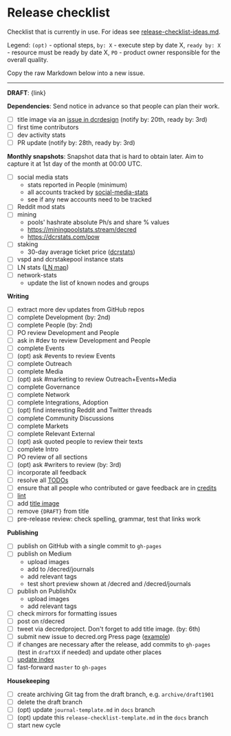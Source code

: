 # Release checklist

Checklist that is currently in use. For ideas see [release-checklist-ideas.md](release-checklist-ideas.md).

Legend: `(opt)` - optional steps, `by: X` - execute step by date X, `ready by: X` - resource must be ready by date X, `PO` - product owner responsible for the overall quality.

Copy the raw Markdown below into a new issue.

---

**DRAFT**: {link}

**Dependencies**: Send notice in advance so that people can plan their work.

- [ ] title image via an [issue in dcrdesign](https://github.com/decred/dcrdesign/issues) (notify by: 20th, ready by: 3rd)
- [ ] first time contributors
- [ ] dev activity stats
- [ ] PR update (notify by: 28th, ready by: 3rd)

**Monthly snapshots**: Snapshot data that is hard to obtain later. Aim to capture it at 1st day of the month at 00:00 UTC.

- [ ] social media stats
  - stats reported in People (minimum)
  - all accounts tracked by [social-media-stats](https://github.com/decredcommunity/social-media-stats)
  - see if any new accounts need to be tracked
- [ ] Reddit mod stats
- [ ] mining
  - pools' hashrate absolute Ph/s and share %  values
  - https://miningpoolstats.stream/decred
  - https://dcrstats.com/pow
- [ ] staking
  - 30-day average ticket price ([dcrstats](https://dcrstats.com))
- [ ] vspd and dcrstakepool instance stats
- [ ] LN stats ([LN map](https://ln-map.jholdstock.uk/))
- [ ] network-stats
  - update the list of known nodes and groups

**Writing**

- [ ] extract more dev updates from GitHub repos
- [ ] complete Development (by: 2nd)
- [ ] complete People (by: 2nd)
- [ ] PO review Development and People
- [ ] ask in #dev to review Development and People
- [ ] complete Events
- [ ] (opt) ask #events to review Events
- [ ] complete Outreach
- [ ] complete Media
- [ ] (opt) ask #marketing to review Outreach+Events+Media
- [ ] complete Governance
- [ ] complete Network
- [ ] complete Integrations, Adoption
- [ ] (opt) find interesting Reddit and Twitter threads
- [ ] complete Community Discussions
- [ ] complete Markets
- [ ] complete Relevant External
- [ ] (opt) ask quoted people to review their texts
- [ ] complete Intro
- [ ] PO review of all sections
- [ ] (opt) ask #writers to review (by: 3rd)
- [ ] incorporate all feedback
- [ ] resolve all [TODOs](https://github.com/xaur/decred-news/blob/docs/guidelines.md#todos)
- [ ] ensure that all people who contributed or gave feedback are in [credits](https://github.com/xaur/decred-news/blob/docs/guidelines.md#how-to-give-credit)
- [ ] [lint](https://github.com/xaur/decred-news/blob/docs/guidelines.md#linting)
- [ ] add [title image](https://github.com/xaur/decred-news/blob/docs/guidelines.md#title-image)
- [ ] remove `{DRAFT}` from title
- [ ] pre-release review: check spelling, grammar, test that links work

**Publishing**

- [ ] publish on GitHub with a single commit to `gh-pages`
- [ ] publish on Medium
  - upload images
  - add to /decred/journals
  - add relevant tags
  - test short preview shown at /decred and /decred/journals
- [ ] publish on Publish0x
  - upload images
  - add relevant tags
- [ ] check mirrors for formatting issues
- [ ] post on r/decred
- [ ] tweet via decredproject. Don't forget to add title image. (by: 6th)
- [ ] submit new issue to decred.org Press page ([example](https://github.com/decred/dcrweb/pull/898))
- [ ] if changes are necessary after the release, add commits to `gh-pages` (test in `draftXX` if needed) and update other places
- [ ] [update index](https://github.com/xaur/decred-news/blob/docs/guidelines.md#updating-index)
- [ ] fast-forward `master` to `gh-pages`

**Housekeeping**

- [ ] create archiving Git tag from the draft branch, e.g. `archive/draft1901`
- [ ] delete the draft branch
- [ ] (opt) update `journal-template.md` in `docs` branch
- [ ] (opt) update this `release-checklist-template.md` in the `docs` branch
- [ ] start new cycle
